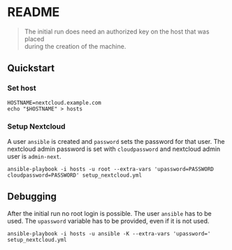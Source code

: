 # README

> The initial run does need an authorized key on the host that was placed  
> during the creation of the machine.

## Quickstart

### Set host

```shell script
HOSTNAME=nextcloud.example.com
echo "$HOSTNAME" > hosts
```

### Setup Nextcloud

A user `ansible` is created and `password` sets the password for that user.
The nextcloud admin password is set with `cloudpassword` and nextcloud
admin user is `admin-next`.

```shell script
ansible-playbook -i hosts -u root --extra-vars 'upassword=PASSWORD cloudpassword=PASSWORD' setup_nextcloud.yml
```

## Debugging

After the initial run no root login is possible. The user `ansible` has to be
used. The `upassword` variable has to be provided, even if it is not used.

```shell script
ansible-playbook -i hosts -u ansible -K --extra-vars 'upassword=' setup_nextcloud.yml
```
